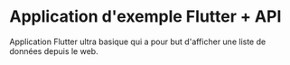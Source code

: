 # Application d'exemple Flutter + API

Application Flutter ultra basique qui a pour but d'afficher une liste de données depuis le web.